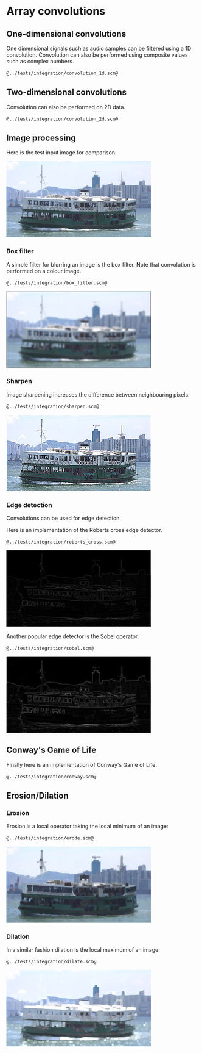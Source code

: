# Array convolutions
## One-dimensional convolutions

One dimensional signals such as audio samples can be filtered using a 1D convolution.
Convolution can also be performed using composite values such as complex numbers.

```Scheme
@../tests/integration/convolution_1d.scm@
```

## Two-dimensional convolutions

Convolution can also be performed on 2D data.

```Scheme
@../tests/integration/convolution_2d.scm@
```

## Image processing

Here is the test input image for comparison.

![star-ferry.jpg](star-ferry.jpg "Test input image")

### Box filter

A simple filter for blurring an image is the box filter. Note that convolution is performed on a colour image.

```Scheme
@../tests/integration/box_filter.scm@
```

![box-filter.jpg](box-filter.jpg "Box blur filter")

### Sharpen

Image sharpening increases the difference between neighbouring pixels.

```Scheme
@../tests/integration/sharpen.scm@
```

![sharpen.jpg](sharpen.jpg "Sharpen")

### Edge detection

Convolutions can be used for edge detection.

Here is an implementation of the Roberts cross edge detector.

```Scheme
@../tests/integration/roberts_cross.scm@
```

![roberts-cross.jpg](roberts-cross.jpg "Roberts cross edge detector")

Another popular edge detector is the Sobel operator.

```Scheme
@../tests/integration/sobel.scm@
```

![sobel.jpg](sobel.jpg "Sobel edges")

## Conway's Game of Life

Finally here is an implementation of Conway's Game of Life.

```Scheme
@../tests/integration/conway.scm@
```

## Erosion/Dilation

### Erosion

Erosion is a local operator taking the local minimum of an image:

```Scheme
@../tests/integration/erode.scm@
```

![eroded.jpg](eroded.jpg)

### Dilation

In a similar fashion dilation is the local maximum of an image:

```Scheme
@../tests/integration/dilate.scm@
```

![dilated.jpg](dilated.jpg)
